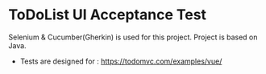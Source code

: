 # ToDoList UI Acceptance Test

Selenium & Cucumber(Gherkin) is used for this project.
Project is based on Java.

- Tests are designed for : https://todomvc.com/examples/vue/